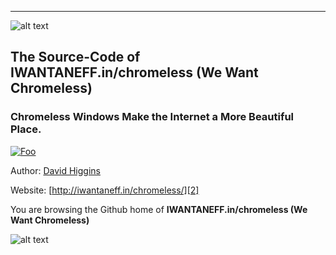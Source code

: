 ----------

![alt text][3]

  [3]: http://api.cld.me/HWDG/download/wwc.svg

## The Source-Code of IWANTANEFF.in/chromeless (We Want Chromeless)

###  Chromeless Windows Make the Internet a More Beautiful Place.

[![Foo](http://api.flattr.com/button/flattr-badge-large.png)](http://flattr.com/thing/977802/We-Want-Chromeless)

Author: [David Higgins][1]

Website: [http://iwantaneff.in/chromeless/][2]

You are browsing the Github home of **IWANTANEFF.in/chromeless (We Want Chromeless)**

![alt text][4]

  [4]: http://isharefil.es/JD6H/slimmer.gif

  [1]: http://davidhiggins.me/
  [2]: http://iwantaneff.in/chromeless/